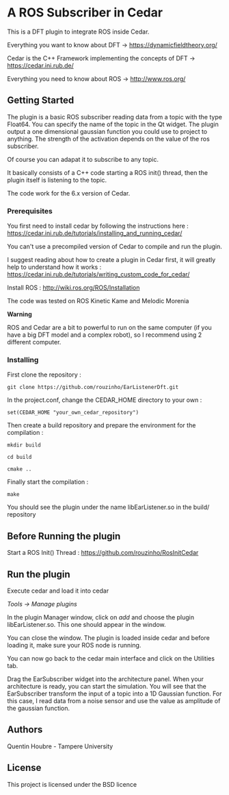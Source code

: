 # A ROS Subscriber in Cedar
This is a DFT plugin to integrate ROS inside Cedar.

Everything you want to know about DFT -> https://dynamicfieldtheory.org/

Cedar is the C++ Framework implementing the concepts of DFT -> https://cedar.ini.rub.de/

Everything you need to know about ROS -> http://www.ros.org/

## Getting Started

The plugin is a basic ROS subscriber reading data from a topic with the type Float64.
You can specify the name of the topic in the Qt widget.
The plugin output a one dimensional gaussian function you could use to project to anything. The strength of the activation depends on the value of the ros subscriber.

Of course you can adapat it to subscribe to any topic.

It basically consists of a C++ code starting a ROS init() thread, then the plugin itself is listening to the topic. 

The code work for the 6.x version of Cedar.


### Prerequisites

You first need to install cedar by following the instructions here : https://cedar.ini.rub.de/tutorials/installing_and_running_cedar/

You can't use a precompiled version of Cedar to compile and run the plugin.

I suggest reading about how to create a plugin in Cedar first, it will greatly help to understand how it works : https://cedar.ini.rub.de/tutorials/writing_custom_code_for_cedar/

Install ROS : http://wiki.ros.org/ROS/Installation

The code was tested on ROS Kinetic Kame and Melodic Morenia

**Warning**

ROS and Cedar are a bit to powerful to run on the same computer (if you have a big DFT model and a complex robot), so I recommend using 2 different computer.

### Installing

First clone the repository :

`git clone https://github.com/rouzinho/EarListenerDft.git`

In the project.conf, change the CEDAR_HOME directory to your own :

`set(CEDAR_HOME "your_own_cedar_repository")`

Then create a build repository and prepare the environment for the compilation :

`mkdir build`

`cd build`

`cmake ..`

Finally start the compilation :

`make`

You should see the plugin under the name libEarListener.so in the build/ repository

## Before Running the plugin

Start a ROS Init() Thread : https://github.com/rouzinho/RosInitCedar

## Run the plugin

Execute cedar and load it into cedar 

*Tools -> Manage plugins*

In the plugin Manager window, click on *add* and choose the plugin libEarListener.so. This one should appear in the window.

You can close the window. The plugin is loaded inside cedar and before loading it, make sure your ROS node is running.

You can now go back to the cedar main interface and click on the Utilities tab.

Drag the EarSubscriber widget into the architecture panel. When your architecture is ready, you can start the simulation.
You will see that the EarSubscriber transform the input of a topic into a 1D Gaussian function.
For this case, I read data from a noise sensor and use the value as amplitude of the gaussian function.



## Authors

Quentin Houbre - Tampere University

## License

This project is licensed under the BSD licence

